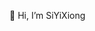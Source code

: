 👋 Hi, I’m SiYiXiong

<!---
HammerCloth/HammerCloth is a ✨ special ✨ repository because its `README.md` (this file) appears on your GitHub profile.
You can click the Preview link to take a look at your changes.
--->
